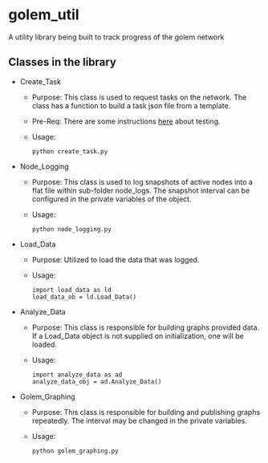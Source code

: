 # golem_util
A utility library being built to track progress of the golem network


## Classes in the library

  * Create_Task
    * Purpose: This class is used to request tasks on the network. The class has a function to build a task json file from a template.
    * Pre-Req: There are some instructions [here](https://github.com/kascheri12/kascheri12.github.io/blob/master/pages/ubuntu_deployment.md#testing-golem) about testing.
    * Usage:
      
      ```
      python create_task.py
      ```

  * Node_Logging
    * Purpose: This class is used to log snapshots of active nodes into a flat file within sub-folder node_logs. The snapshot interval can be configured in the private variables of the object. 
    * Usage:
    
      ```
      python node_logging.py
      ```
  
  * Load_Data
    * Purpose: Utilized to load the data that was logged.
    * Usage:
    
      ```
      import load_data as ld
      load_data_ob = ld.Load_Data()
      ```
      
  
  * Analyze_Data
    * Purpose: This class is responsible for building graphs provided data. If a Load_Data object is not supplied on initialization, one will be loaded.
    * Usage:
    
      ```
      import analyze_data as ad
      analyze_data_obj = ad.Analyze_Data()
      ```
      
  * Golem_Graphing
    * Purpose: This class is responsible for building and publishing graphs repeatedly. The interval may be changed in the private variables. 
    * Usage:
      
      ```
      python golem_graphing.py
      ```
    
